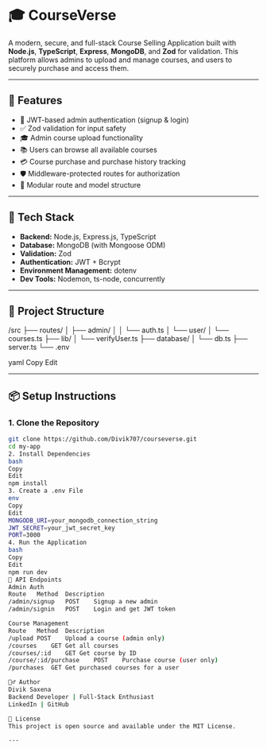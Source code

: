 # 🎓 CourseVerse

A modern, secure, and full-stack Course Selling Application built with **Node.js**, **TypeScript**, **Express**, **MongoDB**, and **Zod** for validation. This platform allows admins to upload and manage courses, and users to securely purchase and access them.

---

## 🚀 Features

- 🔐 JWT-based admin authentication (signup & login)
- ✅ Zod validation for input safety
- 🎓 Admin course upload functionality
- 📚 Users can browse all available courses
- 💳 Course purchase and purchase history tracking
- 🛡️ Middleware-protected routes for authorization
- 📁 Modular route and model structure

---

## 🧱 Tech Stack

- **Backend:** Node.js, Express.js, TypeScript
- **Database:** MongoDB (with Mongoose ODM)
- **Validation:** Zod
- **Authentication:** JWT + Bcrypt
- **Environment Management:** dotenv
- **Dev Tools:** Nodemon, ts-node, concurrently

---

## 📂 Project Structure

/src
├── routes/
│ ├── admin/
│ │ └── auth.ts
│ └── user/
│ └── courses.ts
├── lib/
│ └── verifyUser.ts
├── database/
│ └── db.ts
├── server.ts
└── .env

yaml
Copy
Edit

---

## 📦 Setup Instructions

### 1. Clone the Repository

```bash
git clone https://github.com/Divik707/courseverse.git
cd my-app
2. Install Dependencies
bash
Copy
Edit
npm install
3. Create a .env File
env
Copy
Edit
MONGODB_URI=your_mongodb_connection_string
JWT_SECRET=your_jwt_secret_key
PORT=3000
4. Run the Application
bash
Copy
Edit
npm run dev
🧪 API Endpoints
Admin Auth
Route	Method	Description
/admin/signup	POST	Signup a new admin
/admin/signin	POST	Login and get JWT token

Course Management
Route	Method	Description
/upload	POST	Upload a course (admin only)
/courses	GET	Get all courses
/courses/:id	GET	Get course by ID
/course/:id/purchase	POST	Purchase course (user only)
/purchases	GET	Get purchased courses for a user

🙋‍♂️ Author
Divik Saxena
Backend Developer | Full-Stack Enthusiast
LinkedIn | GitHub

📄 License
This project is open source and available under the MIT License.

---
